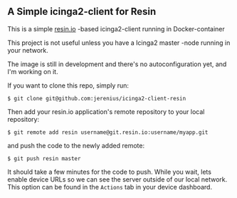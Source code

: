 ## A Simple icinga2-client for Resin

This is a simple [resin.io][resin-link] -based icinga2-client running in Docker-container

This project is not useful unless you have a Icinga2 master -node running in your network.

The image is still in development and there's no autoconfiguration yet, and I'm working on it.

If you want to clone this repo, simply run:
```
$ git clone git@github.com:jerenius/icinga2-client-resin
```
Then add your resin.io application's remote repository to your local repository:
```
$ git remote add resin username@git.resin.io:username/myapp.git
```
and push the code to the newly added remote:
```
$ git push resin master
```
It should take a few minutes for the code to push. While you wait, lets enable device URLs so we can see the server outside of our local network. This option can be found in the `Actions` tab in your device dashboard.

[resin-link]:https://resin.io/
[signup-page]:https://dashboard.resin.io/signup
[gettingStarted-link]:http://docs.resin.io/#/pages/installing/gettingStarted.md
